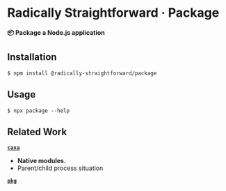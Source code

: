 # Radically Straightforward · Package

**📦 Package a Node.js application**

## Installation

```console
$ npm install @radically-straightforward/package
```

## Usage

```
$ npx package --help
```

## Related Work

**[`caxa`](https://npm.im/caxa)**

- **Native modules.**
- Parent/child process situation

**[`pkg`](https://npm.im/pkg)**
